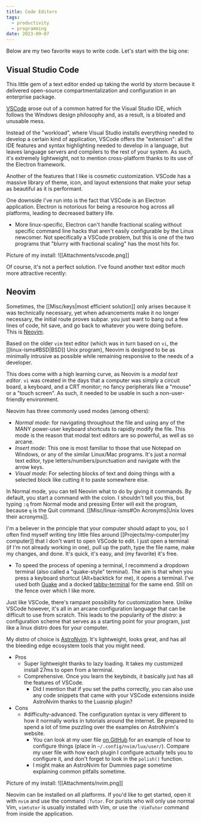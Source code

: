 ```yaml
---
title: Code Editors
tags:
  - productivity
  - programming
date: 2023-09-07
---
```

Below are my two favorite ways to write code. Let's start with the big one:
## Visual Studio Code
This little gem of a text editor ended up taking the world by storm because it delivered open-source compartmentalization and configuration in an enterprise package. 

[VSCode](https://code.visualstudio.com/) arose out of a common hatred for the Visual Studio IDE, which follows the Windows design philosophy and, as a result, is a bloated and unusable mess.

Instead of the "workload", where Visual Studio installs everything needed to develop a certain kind of application, VSCode offers the "extension": all the IDE features and syntax highlighting needed to develop in a language, but leaves language servers and compilers to the rest of your system. As such, it's extremely lightweight, not to mention cross-platform thanks to its use of the Electron framework. 

Another of the features that I like is cosmetic customization. VSCode has a massive library of theme, icon, and layout extensions that make your setup as beautiful as it is performant. 

One downside I've run into is the fact that VSCode is an Electron application. Electron is notorious for being a resource hog across all platforms, leading to decreased battery life. 
- More linux-specific, Electron can't handle fractional scaling without specific command line hacks that aren't easily configurable by the Linux newcomer. Not specifically a VSCode problem, but this is one of the two programs that "blurry with fractional scaling" has the most hits for.

Picture of my install:
![[Attachments/vscode.png]]

Of course, it's not a perfect solution. I've found another text editor much more attractive recently:
## Neovim
Sometimes, the [[Misc/keys|most efficient solution]] only arises because it was technically necessary, yet when advancements make it no longer necessary, the initial route proves subpar. you just want to bang out a few lines of code, hit save, and go back to whatever you were doing before. This is [Neovim](https://neovim.io/).

Based on the older `vim` text editor (which was in turn based on `vi`, the [[linux-isms#BSD|BSD]] Unix program), Neovim is designed to be as minimally intrusive as possible while remaining responsive to the needs of a developer. 

This does come with a high learning curve, as Neovim is a *modal text editor*. `vi` was created in the days that a computer was simply a circuit board, a keyboard, and a CRT monitor; no fancy peripherals like a "mouse" or a "touch screen". As such, it needed to be usable in such a non-user-friendly environment. 

Neovim has three commonly used modes (among others):
- *Normal mode*: for navigating throughout the file and using any of the MANY power-user keyboard shortcuts to rapidly modify the file. This mode is the reason that modal text editors are so powerful, as well as so arcane.
- *Insert mode*: This one is most familiar to those that use Notepad on Windows, or any of the similar Linux/Mac programs. It's just a normal text editor, type letters/numbers/punctuation and navigate with the arrow keys.
- *Visual mode*: For selecting blocks of text and doing things with a selected block like cutting it to paste somewhere else.

In Normal mode, you can tell Neovim what to do by giving it commands. By default, you start a command with the colon. I shouldn't tell you this, but typing `:q` from Normal mode and pressing Enter will exit the program, because `q` is the Quit command. [[Misc/linux-isms#On Acronyms|Unix loves their acronyms]].

I'm a believer in the principle that your computer should adapt to you, so I often find myself writing tiny little files around [[Projects/my-computer|my computer]] that I don't want to open VSCode to edit. I just open a terminal (if I'm not already working in one), pull up the path, type the file name, make my changes, and done. It's quick, it's easy, and (my favorite) it's free.
- To speed the process of opening a terminal, I recommend a dropdown terminal (also called a "quake-style" terminal). The aim is that when you press a keyboard shortcut (Alt+backtick for me), it opens a terminal. I've used both [Guake](http://guake-project.org/) and a docked [tabby-terminal](https://tabby.sh/) for the same end. Still on the fence over which I like more.

Just like VSCode, there's rampant possibility for customization here. Unlike VSCode however, it's all in an arcane configuration language that can be difficult to use from scratch. This leads to the popularity of the *distro*: a configuration scheme that serves as a starting point for your program, just like a linux distro does for your computer.

My distro of choice is [AstroNvim](https://github.com/AstroNvim/AstroNvim). It's lightweight, looks great, and has all the bleeding edge ecosystem tools that you might need.
- Pros
	- Super lightweight thanks to lazy loading. It takes my customized install 27ms to open from a terminal.
	- Comprehensive. Once you learn the keybinds, it basically just has all the features of VSCode.
		- Did I mention that if you set the paths correctly, you can also use any code snippets that came with your VSCode extensions inside AstroNvim thanks to the Luasnip plugin?
- Cons
	- #difficulty-advanced. The configuration syntax is very different to how it normally works in tutorials around the internet. Be prepared to spend a lot of time puzzling over the examples on AstroNvim's website. 
		- You can look at my user file [on GitHub](https://github.com/bfahrenfort/nvim-config) for an example of how to configure things (place in `~/.config/nvim/lua/user/`). Compare my user file with how each plugin I configure actually tells you to configure it, and don't forget to look in the `polish()` function. 
		- I might make an AstroNvim for Dummies page sometime explaining common pitfalls sometime.

Picture of my install:
![[Attachments/nvim.png]]

Neovim can be installed on all platforms. If you'd like to get started, open it with `nvim` and use the command `:Tutor`. For purists who will only use normal Vim, `vimtutor` is usually installed with Vim, or use the `:VimTutor` command from inside the application.